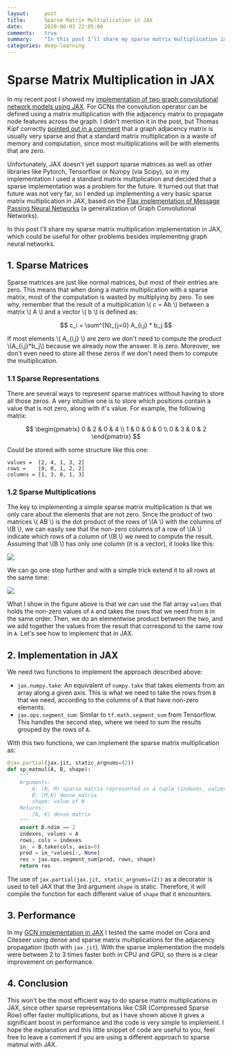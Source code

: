 ```yaml
---
layout:     post
title:      Sparse Matrix Multiplication in JAX
date:       2020-06-03 22:05:00
comments:   true
summary:    "In this post I’ll share my sparse matrix multiplication implementation in JAX, which could be useful for other problems besides implementing graph neural networks."
categories: deep-learning
---
```


# Sparse Matrix Multiplication in JAX

In my recent post I showed my [implementation of two graph convolutional network models using JAX](http://gcucurull.github.io/deep-learning/2020/04/20/jax-graph-neural-networks/). For GCNs the convolution operator can be defined using a matrix multiplication with the adjacency matrix to propagate node features across the graph. I didn't mention it in the post, but Thomas Kipf correctly [pointed out in a comment](http://gcucurull.github.io/deep-learning/2020/04/20/jax-graph-neural-networks/#comment-4902236586) that a graph adjacency matrix is usually very sparse and that a standard matrix multiplication is a waste of memory and computation, since most multiplications will be with elements that are zero.

Unfortunately, JAX doesn't yet support sparse matrices as well as other libraries like Pytorch, Tensorflow or Numpy (via Scipy), so in my implementation I used a standard matrix multiplication and decided that a sparse implementation was a problem for the future. It turned out that that future was not very far, so I ended up implementing a very basic sparse matrix multiplication in JAX, based on the [Flax implementation of Message Passing Neural Networks](https://github.com/google/flax/blob/master/examples/graph/models.py) (a generalization of Graph Convolutional Networks).

In this post I'll share my sparse matrix multiplication implementation in JAX, which could be useful for other problems besides implementing graph neural networks. 

## 1. Sparse Matrices

Sparse matrices are just like normal matrices, but most of their entries are zero. This means that when doing a matrix multiplication with a sparse matrix, most of the computation is wasted by multiplying by zero. To see why, remember that the result of a multiplication \\( c = Ab \\) between a matrix \\( A \\) and a vector \\( b \\) is defined as:

$$ c_i = \sum^{N}_{j=0} A_{i,j} * b_j $$

If most elements \\( A_{i,j} \\) are zero we don't need to compute the product \\(A_{i,j}*b_j\\) because we already now the answer. It is zero. Moreover, we don't even need to store all these zeros if we don't need them to compute the multiplication.

### 1.1 Sparse Representations

There are several ways to represent sparse matrices without having to store all those zeros. A very intuitive one is to store which positions contain a value that is not zero, along with it's value. For example, the following matrix:

$$ \begin{pmatrix} 
0 & 2 & 0 & 4 \\ 
1 & 0 & 0 & 0 \\
0 & 3 & 0 & 2
\end{pmatrix}  $$

Could be stored with some structure like this one:

```
values =  [2, 4, 1, 3, 2]
rows =    [0, 0, 1, 2, 2]
columns = [1, 3, 0, 1, 3]
```

### 1.2 Sparse Multiplications

The key to implementing a simple sparse matrix multiplication is that we only care about the elements that are not zero. Since the product of two matrices \\( AB \\) is the dot product of the rows of \\(A \\) with the columns of \\(B \\), we can easily see that the non-zero columns of a row of \\(A \\) indicate which rows of a column of \\(B \\) we need to compute the result. Assuming that \\(B \\) has only one column (it is a vector), it looks like this:

<img src="https://i.imgur.com/hIzzBNU.png"></img>


We can go one step further and with a simple trick extend it to all rows at the same time:

![](https://i.imgur.com/T1gYwDj.png)


What I show in the figure above is that we can use the flat array `values` that holds the non-zero values of `A` and takes the rows that we need from `B` in the same order. Then, we do an elementwise product between the two, and we add together the values from the result that correspond to the same row in `A`. Let's see how to implement that in JAX.


## 2. Implementation in JAX

We need two functions to implement the approach described above:
* `jax.numpy.take`: An equivalent of `numpy.take` that takes elements from an array along a given axis. This is what we need to take the rows from `B` that we need, according to the columns of `A` that have non-zero elements.
* `jax.ops.segment_sum`: Similar to `tf.math.segment_sum` from Tensorflow. This handles the second step, where we need to sum the results grouped by the rows of `A`.

With this two functions, we can implement the sparse matrix multiplication as:

```python
@jax.partial(jax.jit, static_argnums=(2))
def sp_matmul(A, B, shape):
    """
    Arguments:
        A: (N, M) sparse matrix represented as a tuple (indexes, values)
        B: (M,K) dense matrix
        shape: value of N
    Returns:
        (N, K) dense matrix
    """
    assert B.ndim == 2
    indexes, values = A
    rows, cols = indexes
    in_ = B.take(cols, axis=0)
    prod = in_*values[:, None]
    res = jax.ops.segment_sum(prod, rows, shape)
    return res
```

The use of `jax.partial(jax.jit, static_argnums=(2))` as a decorator is used to tell JAX that the 3rd argument `shape` is static. Therefore, it will compile the function for each different value of `shape` that it encounters.

## 3. Performance

In my [GCN implementation in JAX](https://github.com/gcucurull/jax-gcn) I tested the same model on Cora and Citeseer using dense and sparse matrix multiplications for the adjacency propagation (both with `jax.jit`). With the sparse implementation the models were between 2 to 3 times faster both in CPU and GPU, so there is a clear improvement on performance.

## 4. Conclusion

This won't be the most efficient way to do sparse matrix multiplications in JAX, since other sparse representations like CSR (Compressed Sparse Row) offer faster multiplications, but as I have shown above it gives a significant boost in performance and the code is very simple to implement.
I hope the explanation and this little snippet of code are useful to you, feel free to leave a comment if you are using a different approach to sparse matmul with JAX.